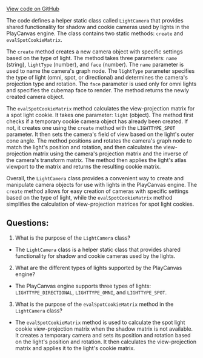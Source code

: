 [View code on GitHub](https://github.com/playcanvas/engine/src/scene/renderer/light-camera.js)

The code defines a helper static class called `LightCamera` that provides shared functionality for shadow and cookie cameras used by lights in the PlayCanvas engine. The class contains two static methods: `create` and `evalSpotCookieMatrix`.

The `create` method creates a new camera object with specific settings based on the type of light. The method takes three parameters: `name` (string), `lightType` (number), and `face` (number). The `name` parameter is used to name the camera's graph node. The `lightType` parameter specifies the type of light (omni, spot, or directional) and determines the camera's projection type and rotation. The `face` parameter is used only for omni lights and specifies the cubemap face to render. The method returns the newly created camera object.

The `evalSpotCookieMatrix` method calculates the view-projection matrix for a spot light cookie. It takes one parameter: `light` (object). The method first checks if a temporary cookie camera object has already been created. If not, it creates one using the `create` method with the `LIGHTTYPE_SPOT` parameter. It then sets the camera's field of view based on the light's outer cone angle. The method positions and rotates the camera's graph node to match the light's position and rotation, and then calculates the view-projection matrix using the camera's projection matrix and the inverse of the camera's transform matrix. The method then applies the light's atlas viewport to the matrix and returns the resulting cookie matrix.

Overall, the `LightCamera` class provides a convenient way to create and manipulate camera objects for use with lights in the PlayCanvas engine. The `create` method allows for easy creation of cameras with specific settings based on the type of light, while the `evalSpotCookieMatrix` method simplifies the calculation of view-projection matrices for spot light cookies.
## Questions: 
 1. What is the purpose of the `LightCamera` class?
- The `LightCamera` class is a helper static class that provides shared functionality for shadow and cookie cameras used by the lights.

2. What are the different types of lights supported by the PlayCanvas engine?
- The PlayCanvas engine supports three types of lights: `LIGHTTYPE_DIRECTIONAL`, `LIGHTTYPE_OMNI`, and `LIGHTTYPE_SPOT`.

3. What is the purpose of the `evalSpotCookieMatrix` method in the `LightCamera` class?
- The `evalSpotCookieMatrix` method is used to calculate the spot light cookie view-projection matrix when the shadow matrix is not available. It creates a temporary camera and sets its position and rotation based on the light's position and rotation. It then calculates the view-projection matrix and applies it to the light's cookie matrix.